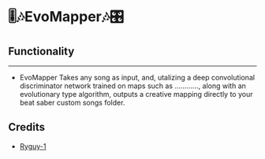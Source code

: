 # 🎚️🎶EvoMapper🎶🎛️
## Functionality
-----------------------------
- EvoMapper Takes any song as input, and, utalizing a deep convolutional discriminator network trained on maps such as ............, along with an evolutionary type algorithm, outputs a creative mapping directly to your beat saber custom songs folder.
## Credits
- [Ryguy-1](https://github.com/Ryguy-1)